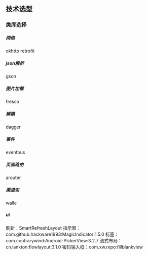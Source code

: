 ## 技术选型



### 类库选择

##### 网络
okhttp
retrofit

##### json解析
gson

##### 图片加载
fresco

##### 解耦
dagger

##### 事件
eventbus

##### 页面路由
arouter

##### 渠道包
walle

##### ui
刷新：SmartRefreshLayout
指示器：com.github.hackware1993:MagicIndicator:1.5.0
标签：com.contrarywind:Android-PickerView:3.2.7
流式布局：cn.lankton:flowlayout:3.1.0
密码输入框：com.xw.repo:fillblankview



